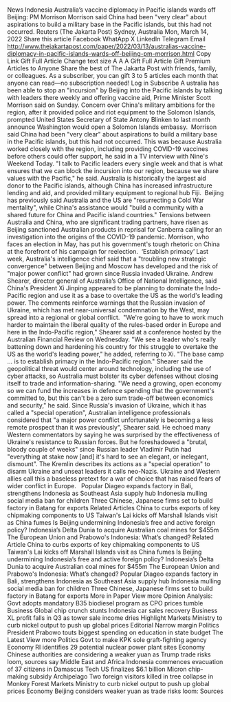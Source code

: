 # 

News
Indonesia
Australia’s vaccine diplomacy in Pacific islands wards off Beijing: PM Morrison
Morrison said China had been "very clear" about aspirations to build a military base in the Pacific islands, but this had not occurred.
Reuters
(The Jakarta Post)
Sydney, Australia
Mon, March 14, 2022
Share this article
Facebook
WhatApp
X
LinkedIn
Telegram
Email
http://www.thejakartapost.com/paper/2022/03/13/australias-vaccine-diplomacy-in-pacific-islands-wards-off-beijing-pm-morrison.html
Copy Link
Gift Full Article
Change text size
A
A
A
Gift Full Article
Gift Premium Articles
to Anyone
Share the best of The Jakarta Post with friends, family, or colleagues. As a subscriber, you can gift 3 to 5 articles each month that anyone can read—no subscription needed!
Log in
Subscribe
A
ustralia has been able to stop an "incursion" by Beijing into the Pacific islands by talking with leaders there weekly and offering vaccine aid, Prime Minister Scott Morrison said on Sunday.
Concern over China's military ambitions for the region, after it provided police and riot equipment to the Solomon Islands, prompted United States Secretary of State Antony Blinken to last month announce Washington would open a Solomon Islands embassy.&nbsp;
Morrison said China had been "very clear" about aspirations to build a military base in the Pacific islands, but this had not occurred.
This was because Australia worked closely with the region, including providing COVID-19 vaccines before others could offer support, he said in a TV interview with Nine's Weekend Today.
"I talk to Pacific leaders every single week and that is what ensures that we can block the incursion into our region, because we share values with the Pacific," he said.
Australia is historically the largest aid donor to the Pacific islands, although China has increased infrastructure lending and aid, and provided military equipment to regional hub Fiji.&nbsp;
Beijing has previously said Australia and the US are "resurrecting a Cold War mentality", while China's assistance would "build a community with a shared future for China and Pacific island countries."
Tensions between Australia and China, who are significant trading partners, have risen as Beijing sanctioned Australian products in reprisal for Canberra calling for an investigation into the origins of the COVID-19 pandemic.
Morrison, who faces an election in May, has put his government's tough rhetoric on China at the forefront of his campaign for reelection.&nbsp;
‘Establish primacy’
Last week, Australia's intelligence chief said that a "troubling new strategic convergence" between Beijing and Moscow has developed and the risk of "major power conflict" had grown since Russia invaded Ukraine.
Andrew Shearer, director general of Australia’s Office of National Intelligence, said China's President Xi Jinping appeared to be planning to dominate the Indo-Pacific region and use it as a base to overtake the US as the world's leading power.
The comments reinforce warnings that the Russian invasion of Ukraine, which has met near-universal condemnation by the West, may spread into a regional or global conflict.&nbsp;
"We're going to have to work much harder to maintain the liberal quality of the rules-based order in Europe and here in the Indo-Pacific region," Shearer said at a conference hosted by the Australian Financial Review on Wednesday.
"We see a leader who's really battening down and hardening his country for this struggle to overtake the US as the world's leading power," he added, referring to Xi.
"The base camp ... is to establish primacy in the Indo-Pacific region."
Shearer said the geopolitical threat would center around technology, including the use of cyber attacks, so Australia must bolster its cyber defenses without closing itself to trade and information-sharing.
"We need a growing, open economy so we can fund the increases in defence spending that the government's committed to, but this can't be a zero sum trade-off between economics and security," he said.
Since Russia's invasion of Ukraine, which it has called a "special operation", Australian intelligence professionals considered that "a major power conflict unfortunately is becoming a less remote prospect than it was previously", Shearer said.
He echoed many Western commentators by saying he was surprised by the effectiveness of Ukraine's resistance to Russian forces. But he foreshadowed a "brutal, bloody couple of weeks" since Russian leader Vladimir Putin had "everything at stake now [and] it's hard to see an elegant, or inelegant, dismount".
The Kremlin describes its actions as a "special operation" to disarm Ukraine and unseat leaders it calls neo-Nazis. Ukraine and Western allies call this a baseless pretext for a war of choice that has raised fears of wider conflict in Europe.
&nbsp;
Popular
Diageo expands factory in Bali, strengthens Indonesia as Southeast Asia supply hub
Indonesia mulling social media ban for children
Three Chinese, Japanese firms set to build factory in Batang for exports
Related Articles
China to curbs exports of key chipmaking components to US
Taiwan's Lai kicks off Marshall Islands visit as China fumes
Is Beijing undermining Indonesia’s free and active foreign policy?
Indonesia’s Delta Dunia to acquire Australian coal mines for $455m
The European Union and Prabowo's Indonesia: What’s changed?
Related Article
China to curbs exports of key chipmaking components to US
Taiwan's Lai kicks off Marshall Islands visit as China fumes
Is Beijing undermining Indonesia’s free and active foreign policy?
Indonesia’s Delta Dunia to acquire Australian coal mines for $455m
The European Union and Prabowo's Indonesia: What’s changed?
Popular
Diageo expands factory in Bali, strengthens Indonesia as Southeast Asia supply hub
Indonesia mulling social media ban for children
Three Chinese, Japanese firms set to build factory in Batang for exports
More in Paper
View more
Opinion
Analysis: Govt adopts mandatory B35 biodiesel program as CPO prices tumble
Business
Global chip crunch stunts Indonesia car sales recovery
Business
XL profit falls in Q3 as tower sale income dries
Highlight
Markets
Ministry to curb nickel output to push up global prices
Editorial
Narrow margin
Politics
President Prabowo touts biggest spending on education in state budget
The Latest
View more
Politics
Govt to make KPK sole graft-fighting agency
Economy
RI identifies 29 potential nuclear power plant sites
Economy
Chinese authorities are considering a weaker yuan as Trump trade risks loom, sources say
Middle East and Africa
Indonesia commences evacuation of 37 citizens in Damascus
Tech
US finalizes $6.1 billion Micron chip-making subsidy
Archipelago
Two foreign visitors killed in tree collapse in Monkey Forest
Markets
Ministry to curb nickel output to push up global prices
Economy
Beijing considers weaker yuan as trade risks loom: Sources